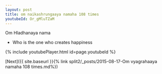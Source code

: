 ```yaml
---
layout: post
title: om naikashrungaaya namaha 108 times
youtubeId: Or_gMluTZaM
---
```

 
 
Om Hladhanaya nama 
 
 -  Who is the one who creates happiness 
 
  
 
  
 
 
 
 
 
 


{% include youtubePlayer.html id=page.youtubeId %}
 
[Next]({{ site.baseurl }}{% link  split2/_posts/2015-08-17-Om vyagrahaaya namaha 108 times.md%})
 
